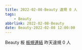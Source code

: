 ```yaml
---
title: 2022-02-08-Beauty 違規 0 人
tags:
    - Beauty
abbrlink: 2022-02-08-Beauty
date: Beauty-2022-02-08 12:00:00
---
```

Beauty 板 [板規連結](https://www.ptt.cc/bbs/Beauty/M.1630069980.A.84B.html)
昨天違規 0 人
